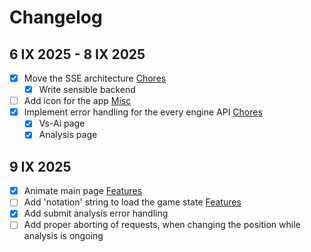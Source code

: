 # Changelog

## 6 IX 2025 - 8 IX 2025
- [x] Move the SSE architecture [Chores](#chores)
  - [x] Write sensible backend 
- [ ] Add icon for the app [Misc](#misc)
- [x] Implement error handling for the every engine API [Chores](#chores)
  - [x] Vs-Ai page
  - [x] Analysis page 

## 9 IX 2025
- [x] Animate main page [Features](#features)
- [ ] Add 'notation' string to load the game state [Features](#features)
- [x] Add submit analysis error handling
- [ ] Add proper aborting of requests, when changing the position while analysis is ongoing